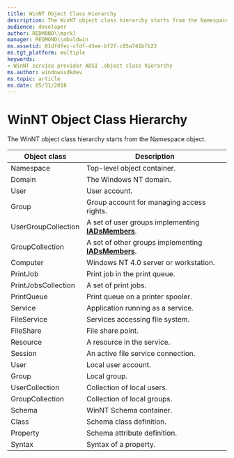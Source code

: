 ```yaml
---
title: WinNT Object Class Hierarchy
description: The WinNT object class hierarchy starts from the Namespace object.
audience: developer
author: REDMOND\\markl
manager: REDMOND\\mbaldwin
ms.assetid: 01dfdfec-cfdf-43ee-bf2f-c05a741bfb22
ms.tgt_platform: multiple
keywords:
- WinNT service provider ADSI ,object class hierarchy
ms.author: windowssdkdev
ms.topic: article
ms.date: 05/31/2018
---
```


# WinNT Object Class Hierarchy

The WinNT object class hierarchy starts from the Namespace object.



| Object class                   | Description                                                                       |
|--------------------------------|-----------------------------------------------------------------------------------|
| Namespace<br/>           | Top-level object container.<br/>                                            |
| Domain<br/>              | The Windows NT domain.<br/>                                                 |
| User<br/>                | User account.<br/>                                                          |
| Group<br/>               | Group account for managing access rights.<br/>                              |
| UserGroupCollection<br/> | A set of user groups implementing [**IADsMembers**](/windows/desktop/api/Iads/nn-iads-iadsmembers).<br/>  |
| GroupCollection<br/>     | A set of other groups implementing [**IADsMembers**](/windows/desktop/api/Iads/nn-iads-iadsmembers).<br/> |
| Computer<br/>            | Windows NT 4.0 server or workstation.<br/>                                  |
| PrintJob<br/>            | Print job in the print queue.<br/>                                          |
| PrintJobsCollection<br/> | A set of print jobs.<br/>                                                   |
| PrintQueue<br/>          | Print queue on a printer spooler.<br/>                                      |
| Service<br/>             | Application running as a service.<br/>                                      |
| FileService<br/>         | Services accessing file system.<br/>                                        |
| FileShare<br/>           | File share point.<br/>                                                      |
| Resource<br/>            | A resource in the service.<br/>                                             |
| Session<br/>             | An active file service connection.<br/>                                     |
| User<br/>                | Local user account.<br/>                                                    |
| Group<br/>               | Local group.<br/>                                                           |
| UserCollection<br/>      | Collection of local users.<br/>                                             |
| GroupCollection<br/>     | Collection of local groups.<br/>                                            |
| Schema<br/>              | WinNT Schema container.<br/>                                                |
| Class<br/>               | Schema class definition.<br/>                                               |
| Property<br/>            | Schema attribute definition.<br/>                                           |
| Syntax<br/>              | Syntax of a property.<br/>                                                  |



 

 

 





